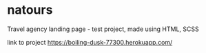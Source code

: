 # natours
Travel agency landing page - test project, made using HTML, SCSS

link to project
https://boiling-dusk-77300.herokuapp.com/
